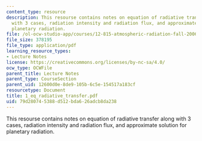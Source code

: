 ```yaml
---
content_type: resource
description: This resourse contains notes on equation of radiative transfer along
  with 3 cases, radiation intensity and radiation flux, and approximate solution for
  planetary radiation.
file: /ol-ocw-studio-app/courses/12-815-atmospheric-radiation-fall-2006/79d280745388d512bda626adcb8da238_1_eq_radiative_transfer.pdf
file_size: 378195
file_type: application/pdf
learning_resource_types:
- Lecture Notes
license: https://creativecommons.org/licenses/by-nc-sa/4.0/
ocw_type: OCWFile
parent_title: Lecture Notes
parent_type: CourseSection
parent_uid: 12600d0e-8de9-105b-6c5e-154517a183cf
resourcetype: Document
title: 1_eq_radiative_transfer.pdf
uid: 79d28074-5388-d512-bda6-26adcb8da238
---
```

This resourse contains notes on equation of radiative transfer along with 3 cases, radiation intensity and radiation flux, and approximate solution for planetary radiation.